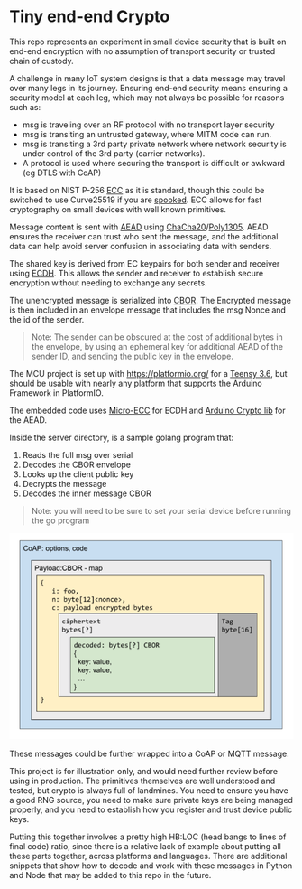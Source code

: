 # Tiny end-end Crypto #

This repo represents an experiment in small device security that is built on end-end encryption with no assumption of transport security or trusted chain of custody.

A challenge in many IoT system designs is that a data message may travel over many legs in its journey. Ensuring end-end security means ensuring a security model at each leg, which may not always be possible for reasons such as:

* msg is traveling over an RF protocol with no transport layer security
* msg is transiting an untrusted gateway, where MITM code can run.
* msg is transiting a 3rd party private network where network security is under control of the 3rd party (carrier networks).
* A protocol is used where securing the transport is difficult or awkward (eg DTLS with CoAP)


It is based on NIST P-256 [ECC](https://en.wikipedia.org/wiki/Elliptic-curve_cryptography) as it is standard, though this could be switched to use Curve25519 if you are [spooked](http://ogryb.blogspot.com/2014/11/why-i-dont-trust-nist-p-256.html).  ECC allows for fast cryptography on small devices with well known primitives.

Message content is sent with [AEAD](https://en.wikipedia.org/wiki/Authenticated_encryption#Authenticated_encryption_with_associated_data) using [ChaCha20](https://en.wikipedia.org/wiki/Salsa20#ChaCha_variant)/[Poly1305](https://en.wikipedia.org/wiki/Poly1305).
AEAD ensures the receiver can trust who sent the message, and the additional data can help avoid server confusion in associating data with senders. 

The shared key is derived from EC keypairs for both sender and receiver using [ECDH](https://en.wikipedia.org/wiki/Elliptic-curve_Diffie%E2%80%93Hellman). This allows the sender and receiver to establish secure encryption without needing to exchange any secrets.

The unencrypted message is serialized into [CBOR](http://cbor.io/).  The Encrypted message is then included in an envelope message that includes the msg Nonce and the id of the sender.

> Note: The sender can be obscured at the cost of additional bytes in the envelope, by using an ephemeral key for additional AEAD of the sender ID, and sending the public key in the envelope.

The MCU project is set up with https://platformio.org/ for a [Teensy 3.6](https://www.pjrc.com/store/teensy36.html), but should be usable with nearly any platform that supports the Arduino Framework in PlatformIO.

The embedded code uses [Micro-ECC](https://github.com/kmackay/micro-ecc) for ECDH and [Arduino Crypto lib](https://github.com/rweather/arduinolibs/tree/master/libraries/Crypto) for the AEAD.

Inside the server directory, is a sample golang program that:

1. Reads the full msg over serial
1. Decodes the CBOR envelope
1. Looks up the client public key
1. Decrypts the message
1. Decodes the inner message CBOR

> Note: you will need to be sure to set your serial device before running the go program


![](packet.png)

These messages could be further wrapped into a CoAP or MQTT message.

This project is for illustration only, and would need further review before using in production. The primitives themselves are well understood and tested, but crypto is always full of landmines. You need to ensure you have a good RNG source, you need to make sure private keys are being managed properly, and you need to establish how you register and trust device public keys.

Putting this together involves a pretty high HB:LOC (head bangs to lines of final code) ratio, since there is a relative lack of example about putting all these parts together, across platforms and languages.  There are additional snippets that show how to decode and work with these messages in Python and Node that may be added to this repo in the future.

